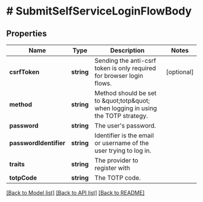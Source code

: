 # # SubmitSelfServiceLoginFlowBody

## Properties

Name | Type | Description | Notes
------------ | ------------- | ------------- | -------------
**csrfToken** | **string** | Sending the anti-csrf token is only required for browser login flows. | [optional]
**method** | **string** | Method should be set to \&quot;totp\&quot; when logging in using the TOTP strategy. |
**password** | **string** | The user&#39;s password. |
**passwordIdentifier** | **string** | Identifier is the email or username of the user trying to log in. |
**traits** | **string** | The provider to register with |
**totpCode** | **string** | The TOTP code. |

[[Back to Model list]](../../README.md#models) [[Back to API list]](../../README.md#endpoints) [[Back to README]](../../README.md)
